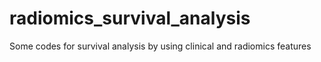 # radiomics_survival_analysis
Some codes for survival analysis by using clinical and radiomics features
